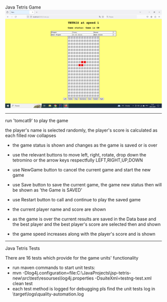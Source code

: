 Java Tetris Game
![](tetris.png)
************************************************************************************************************************
 run 'tomcat9' to play the game

the player's name is selected randomly, the player's score is calculated as each filled row collapses
 - the game status is shown and changes as the game is saved or is over
 - use the relevant buttons to move left, right, rotate, drop down the tetromino or the arrow keys respectfully LEFT,RIGHT,UP,DOWN
 - use NewGame button to cancel the current game and start the new game
 - use Save button to save the current game, the game new status then will be shown as 'the Game is SAVED'
 - use Restart button to call and continue to play the saved game

 - the current player name and score are shown
 - as the game is over the current results are saved in the Data base and the best player and the best player's score are selected then and shown

 - the game speed increases along with the player's score and is shown


************************************************************************************************************************

Java Tetris Tests

There are 16 tests which provide for the game units' functionality
 - run maven commands to start unit tests:
 - mvn -Dlog4j.configuration=file:C:\JavaProjects\jsp-tetris-new\src\test\resourses\log4j.properties -DsuiteXml=testng-test.xml clean test
 - each test method is logged for debugging pls find the unit tests log in \target\logs\quality-automation.log


